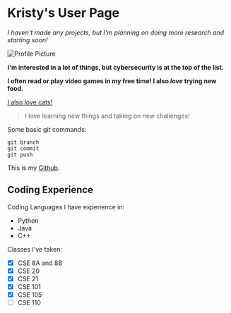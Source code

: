 # Kristy's User Page

*I haven't made any projects, but I'm planning on doing more research and starting soon!*

![Profile Picture](https://drive.google.com/file/d/1ngBoNEVbiJI2GUKF7ztRor6vMJGp_LOs/view?usp=sharing)

**I'm interested in a lot of things, but cybersecurity is at the top of the list.**

**I often read or play video games in my free time! I also _love_ trying new food.**

[I also love cats!](/CatPhoto1.jpg)


>I love learning new things and taking on new challenges!

Some basic git commands:

```
git branch
git commit
git push
```

This is my [Github](https://github.com/Krissycookie).

## Coding Experience

Coding Languages I have experience in:

- Python
- Java
- C++

Classes I've taken:

- [x] CSE 8A and 8B
- [x] CSE 20
- [x] CSE 21
- [x] CSE 101
- [x] CSE 105
- [ ] CSE 110